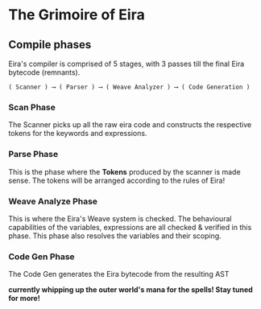 # The Grimoire of Eira

## Compile phases

Eira's compiler is comprised of 5 stages, with 3 passes till the final Eira bytecode (remnants).

```eira
( Scanner ) ⟶ ( Parser ) ⟶ ( Weave Analyzer ) ⟶ ( Code Generation )
```

### Scan Phase

The Scanner picks up all the raw eira code and constructs the respective tokens for the keywords and expressions.

### Parse Phase

This is the phase where the **Tokens** produced by the scanner is made sense. The tokens will be arranged according to the rules of Eira!

### Weave Analyze Phase

This is where the Eira's Weave system is checked. The behavioural capabilities of the variables, expressions are all checked & verified in this phase. This phase also resolves the variables and their scoping.

### Code Gen Phase

The Code Gen generates the Eira bytecode from the resulting AST

**currently whipping up the outer world's mana for the spells! Stay tuned for more!**
